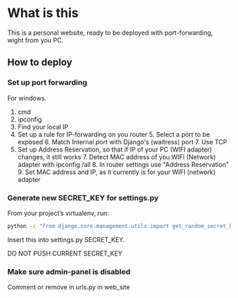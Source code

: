 # What is this

This is a personal website, ready to be deployed with port-forwarding, 
wight from you PC.

## How to deploy

### Set up port forwarding

For windows.
1. cmd
2. ipconfig
3. Find your local IP
4. Set up a rule for IP-forwarding on you router
   5. Select a port to be exposed
   6. Match Internal port with Django's (waitress) port
   7. Use TCP
6. Set up Address Reservation, so that if IP of your PC (WIFI adapter) changes, it still works
   7. Detect MAC address of you WIFI (Network) adapter with ipconfig /all
   8. In router settings use "Address Reservation"
   9. Set MAC address and IP, as it currently is for your WIFI (network) adapter

### Generate new SECRET_KEY for settings.py

From your project’s virtualenv, run:
```bash
python -c "from django.core.management.utils import get_random_secret_key; print(get_random_secret_key())"
```

Insert this into settings.py SECRET_KEY.

DO NOT PUSH CURRENT SECRET_KEY

### Make sure admin-panel is disabled

Comment or remove in urls.py in web_site